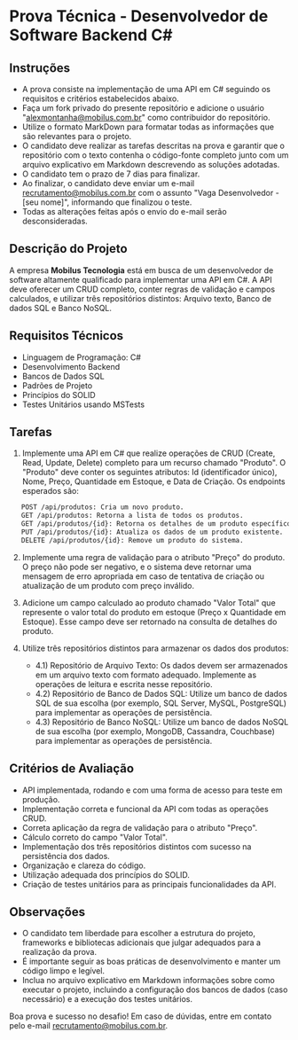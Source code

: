 # Prova Técnica - Desenvolvedor de Software Backend C#

## Instruções

- A prova consiste na implementação de uma API em C# seguindo os requisitos e critérios estabelecidos abaixo.
- Faça um fork privado do presente repositório e adicione o usuário "alexmontanha@mobilus.com.br" como contribuidor do repositório.
- Utilize o formato MarkDown para formatar todas as informações que são relevantes para o projeto.
- O candidato deve realizar as tarefas descritas na prova e garantir que o repositório com o texto contenha o código-fonte completo junto com um arquivo explicativo em Markdown descrevendo as soluções adotadas.
- O candidato tem o prazo de 7 dias para finalizar.
- Ao finalizar, o candidato deve enviar um e-mail recrutamento@mobilus.com.br com o assunto "Vaga Desenvolvedor - [seu nome]", informando que finalizou o teste.
- Todas as alterações feitas após o envio do e-mail serão desconsideradas.


## Descrição do Projeto

A empresa __Mobilus Tecnologia__ está em busca de um desenvolvedor de software altamente qualificado para implementar uma API em C#. A API deve oferecer um CRUD completo, conter regras de validação e campos calculados, e utilizar três repositórios distintos: Arquivo texto, Banco de dados SQL e Banco NoSQL.

## Requisitos Técnicos

- Linguagem de Programação: C#
- Desenvolvimento Backend
- Bancos de Dados SQL
- Padrões de Projeto
- Princípios do SOLID
- Testes Unitários usando MSTests

## Tarefas

1. Implemente uma API em C# que realize operações de CRUD (Create, Read, Update, Delete) completo para um recurso chamado "Produto". O "Produto" deve conter os seguintes atributos: Id (identificador único), Nome, Preço, Quantidade em Estoque, e Data de Criação. Os endpoints esperados são:



``` html
   POST /api/produtos: Cria um novo produto.
   GET /api/produtos: Retorna a lista de todos os produtos.
   GET /api/produtos/{id}: Retorna os detalhes de um produto específico.
   PUT /api/produtos/{id}: Atualiza os dados de um produto existente.
   DELETE /api/produtos/{id}: Remove um produto do sistema.
```

2. Implemente uma regra de validação para o atributo "Preço" do produto. O preço não pode ser negativo, e o sistema deve retornar uma mensagem de erro apropriada em caso de tentativa de criação ou atualização de um produto com preço inválido.

3. Adicione um campo calculado ao produto chamado "Valor Total" que represente o valor total do produto em estoque (Preço x Quantidade em Estoque). Esse campo deve ser retornado na consulta de detalhes do produto.

4. Utilize três repositórios distintos para armazenar os dados dos produtos:
   - 4.1) Repositório de Arquivo Texto: Os dados devem ser armazenados em um arquivo texto com formato adequado. Implemente as operações de leitura e escrita nesse repositório.
   - 4.2) Repositório de Banco de Dados SQL: Utilize um banco de dados SQL de sua escolha (por exemplo, SQL Server, MySQL, PostgreSQL) para implementar as operações de persistência.
   - 4.3) Repositório de Banco NoSQL: Utilize um banco de dados NoSQL de sua escolha (por exemplo, MongoDB, Cassandra, Couchbase) para implementar as operações de persistência.

## Critérios de Avaliação

- API implementada, rodando e com uma forma de acesso para teste em produção.
- Implementação correta e funcional da API com todas as operações CRUD.
- Correta aplicação da regra de validação para o atributo "Preço".
- Cálculo correto do campo "Valor Total".
- Implementação dos três repositórios distintos com sucesso na persistência dos dados.
- Organização e clareza do código.
- Utilização adequada dos princípios do SOLID.
- Criação de testes unitários para as principais funcionalidades da API.

## Observações

- O candidato tem liberdade para escolher a estrutura do projeto, frameworks e bibliotecas adicionais que julgar adequados para a realização da prova.
- É importante seguir as boas práticas de desenvolvimento e manter um código limpo e legível.
- Inclua no arquivo explicativo em Markdown informações sobre como executar o projeto, incluindo a configuração dos bancos de dados (caso necessário) e a execução dos testes unitários.

Boa prova e sucesso no desafio! Em caso de dúvidas, entre em contato pelo e-mail recrutamento@mobilus.com.br.
